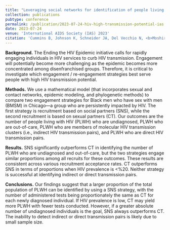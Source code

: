 ```yaml
---
title: "Leveraging social networks for identification of people living with HIV and high transmission potential"
collection: publications
pubtype: conference
permalink: /publication/2023-07-24-hiv-high-transmission-potential-ias
date: 2023-07-24
venue: 'International AIDS Society (IAS) 2023'
citation: 'Cummins B, Johnson K, Schneider JA, Del Vecchio N, <b>Moshiri N</b>, Wertheim JO, Goyal R, Skaathun B (2023). "Leveraging social networks for identification of people living with HIV and high transmission potential." <i>International AIDS Society (IAS) 2023</i>. Poster.'
---
```

**Background.** The Ending the HIV Epidemic initiative calls for rapidly engaging individuals in HIV services to curb HIV transmission. Engagement will potentially become more challenging as the epidemic becomes more concentrated among disenfranchised groups. Therefore, it is critical to investigate which engagement / re-engagement strategies best serve people with high HIV transmission potential.

**Methods.** We use a mathematical model (that incorporates sexual and contact networks, epidemic modeling, and phylogenetic methods) to compare two engagement strategies for Black men who have sex with men (BMSM) in Chicago—a group who are persistently impacted by HIV. The first strategy is recruitment based on social partners (SNS), while the second recruitment is based on sexual partners (CT). Our outcomes are the number of people living with HIV (PLWH) who are undiagnosed, PLWH who are out-of-care, PLWH who are members of molecular HIV transmission clusters (i.e., indirect HIV transmission pairs), and PLWH who are direct HIV transmission pairs.

**Results.** SNS significantly outperforms CT in identifying the number of PLWH who are undiagnosed and out-of-care, but the two strategies engage similar proportions among all recruits for these outcomes. These results are consistent across various recruitment acceptance rates. CT outperforms SNS in terms of proportions when HIV prevalence is <%20. Neither strategy is successful at identifying indirect or direct transmission pairs.

**Conclusions.** Our findings suggest that a larger proportion of the total population of PLWH can be identified by using a SNS strategy, with the number of administered tests being proportionately the same as CT for each newly diagnosed individual. If HIV prevalence is low, CT may yield more PLWH with fewer tests conducted. However, if a greater absolute number of undiagnosed individuals is the goal, SNS always outperforms CT. The inability to detect indirect or direct transmission pairs is likely due to small sample size.
